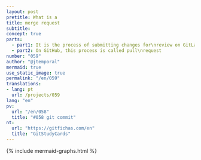 ```yaml
---
layout: post
pretitle: What is a 
title: merge request
subtitle:
concept: true
parts:
  - part1: It is the process of submitting changes for\nreview on GitLab
  - part2: On GitHub, this process is called pull\nrequest
number: "059"
author: "@jtemporal"
mermaid: true
use_static_image: true
permalink: "/en/059"
translations:
- lang: pt
  url: /projects/059
lang: "en"
pv:
  url: "/en/058"
  title: "#058 git commit"
nt:
  url: "https://gitfichas.com/en"
  title: "GitStudyCards"
---
```

{% include mermaid-graphs.html %}
